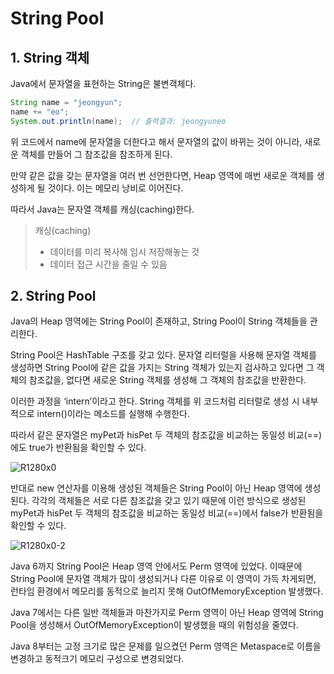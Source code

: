 # String Pool

## 1. String 객체

Java에서 문자열을 표현하는 String은 불변객체다.
```java
String name = "jeongyun";
name += "eo";
System.out.println(name);  // 출력결과: jeongyuneo
```
위 코드에서 name에 문자열을 더한다고 해서 문자열의 값이 바뀌는 것이 아니라, 새로운 객체를 만들어 그 참조값을 참조하게 된다.

만약 같은 값을 갖는 문자열을 여러 번 선언한다면, Heap 영역에 매번 새로운 객체를 생성하게 될 것이다. 이는 메모리 낭비로 이어진다.

따라서 Java는 문자열 객체를 캐싱(caching)한다.

> 캐싱(caching)
> - 데이터를 미리 복사해 임시 저장해놓는 것
>- 데이터 접근 시간을 줄일 수 있음

## 2. String Pool

Java의 Heap 영역에는 String Pool이 존재하고, String Pool이 String 객체들을 관리한다.

String Pool은 HashTable 구조를 갖고 있다. 문자열 리터럴을 사용해 문자열 객체를 생성하면 String Pool에 같은 값을 가지는 String 객체가 있는지 검사하고 있다면 그 객체의 참조값을, 없다면 새로운 String 객체를 생성해 그 객체의 참조값을 반환한다.

이러한 과정을 ‘intern’이라고 한다. String 객체를 위 코드처럼 리터럴로 생성 시 내부적으로 intern()이라는 메소드를 실행해 수행한다.

따라서 같은 문자열은 myPet과 hisPet 두 객체의 참조값을 비교하는 동일성 비교(==)에도 true가 반환됨을 확인할 수 있다.

![R1280x0](https://github.com/SoftwareMaestro-Backend-Study/java-orm-jpa-study/assets/62989828/056a6a4b-dc98-4182-9448-981efc2b871f)

반대로 new 연산자를 이용해 생성된 객체들은 String Pool이 아닌 Heap 영역에 생성된다. 각각의 객체들은 서로 다른 참조값을 갖고 있기 때문에 이런 방식으로 생성된 myPet과 hisPet 두 객체의 참조값을 비교하는 동일성 비교(==)에서 false가 반환됨을 확인할 수 있다.

![R1280x0-2](https://github.com/SoftwareMaestro-Backend-Study/java-orm-jpa-study/assets/62989828/9df26b3d-30fd-4765-a2e3-803a7e23ee31)

Java 6까지 String Pool은 Heap 영역 안에서도 Perm 영역에 있었다. 이때문에 String Pool에 문자열 객체가 많이 생성되거나 다른 이유로 이 영역이 가득 차게되면, 런타임 환경에서 메모리를 동적으로 늘리지 못해 OutOfMemoryException 발생했다.

Java 7에서는 다른 일반 객체들과 마찬가지로 Perm 영역이 아닌 Heap 영역에 String Pool을 생성해서 OutOfMemoryException이 발생했을 때의 위험성을 줄였다.

Java 8부터는 고정 크기로 많은 문제를 일으켰던 Perm 영역은 Metaspace로 이름을 변경하고 동적크기 메모리 구성으로 변경되었다.